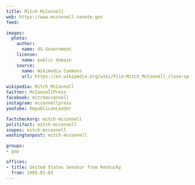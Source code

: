 ```yaml
---
title: Mitch McConnell
web: https://www.mcconnell.senate.gov
feed:

images:
  photo:
    author:
      name: US Government
    license:
      name: public domain
    source:
      name: Wikimedia Commons
      url: https://en.wikipedia.org/wiki/File:Mitch_McConnell_close-up.JPG

wikipedia: Mitch_McConnell
twitter: McConnellPress
facebook: mitchmcconnell
instagram: mcconnellpress
youtube: RepublicanLeader

factcheckorg: mitch-mcconnell
politifact: mitch-mcconnell
snopes: mitch-mcconnell
washingtonpost: mitch-mcconnell

groups:
- gop

offices:
- title: United States Senator from Kentucky
  from: 1985-01-03
---
```

